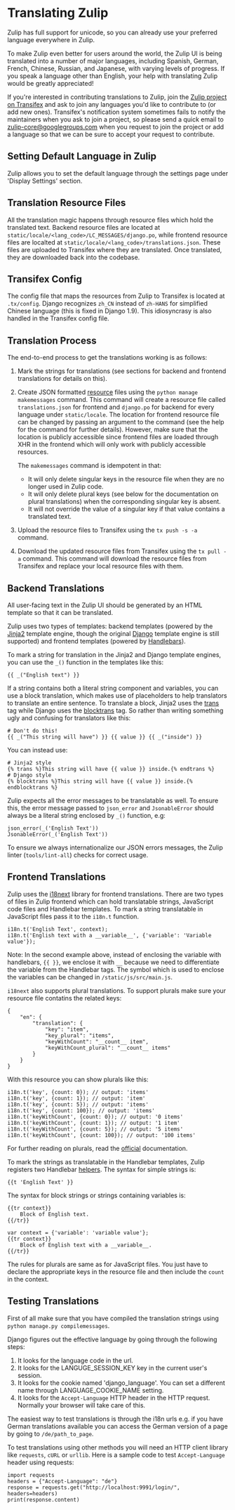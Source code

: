# Translating Zulip

Zulip has full support for unicode, so you can already use your
preferred language everywhere in Zulip.

To make Zulip even better for users around the world, the Zulip UI is
being translated into a number of major languages, including Spanish,
German, French, Chinese, Russian, and Japanese, with varying levels of
progress.  If you speak a language other than English, your help with
translating Zulip would be greatly appreciated!

If you're interested in contributing translations to Zulip, join the
[Zulip project on Transifex](https://www.transifex.com/zulip/zulip/)
and ask to join any languages you'd like to contribute to (or add new
ones).  Transifex's notification system sometimes fails to notify the
maintainers when you ask to join a project, so please send a quick
email to zulip-core@googlegroups.com when you request to join the
project or add a language so that we can be sure to accept your
request to contribute.

## Setting Default Language in Zulip

Zulip allows you to set the default language through the settings
page under 'Display Settings' section.

## Translation Resource Files

All the translation magic happens through resource files which hold
the translated text. Backend resource files are located at
`static/locale/<lang_code>/LC_MESSAGES/django.po`, while frontend
resource files are localted at `static/locale/<lang_code>/translations.json`.
These files are uploaded to Transifex where they are translated. Once
translated, they are downloaded back into the codebase.

## Transifex Config

The config file that maps the resources from Zulip to Transifex is
located at `.tx/config`. Django  recognizes `zh_CN` instead of `zh-HANS`
for simplified Chinese language (this is fixed in Django 1.9). This
idiosyncrasy is also handled in the Transifex config file.

## Translation Process

The end-to-end process to get the translations working is as follows:

1. Mark the strings for translations (see sections for backend and
   frontend translations for details on this).

2. Create JSON formatted [resource][] files using the `python manage makemessages`
   command. This command will create a resource file called `translations.json`
   for frontend and `django.po` for backend for every language under
   `static/locale`. The location for frontend resource file can be
   changed by passing an argument to the command (see the help for the
   command for further details). However, make sure that the location
   is publicly accessible since frontend files are loaded through XHR
   in the frontend which will only work with publicly accessible resources.

   The `makemessages` command is idempotent in that:

   - It will only delete singular keys in the resource file when they
     are no longer used in Zulip code.
   - It will only delete plural keys (see below for the documentation
     on plural translations) when the corresponding singular key is
     absent.
   - It will not override the value of a singular key if that value
     contains a translated text.

3. Upload the resource files to Transifex using the `tx push -s -a`
   command.

4. Download the updated resource files from Transifex using the
   `tx pull -a` command. This command will download the resource files
   from Transifex and replace your local resource files with them.

## Backend Translations

All user-facing text in the Zulip UI should be generated by an HTML
template so that it can be translated.

Zulip uses two types of templates: backend templates (powered by the
[Jinja2][] template engine, though the original [Django][] template
engine is still supported) and frontend templates (powered by
[Handlebars][]).

To mark a string for translation in the Jinja2 and Django template
engines, you can use the `_()` function in the templates like this:

```
{{ _("English text") }}
```

If a string contains both a literal string component and variables,
you can use a block translation, which makes use of placeholders to
help translators to translate an entire sentence.  To translate a
block, Jinja2 uses the [trans][] tag while Django uses the
[blocktrans][] tag.  So rather than writing something ugly and
confusing for translators like this:

```
# Don't do this!
{{ _("This string will have") }} {{ value }} {{ _("inside") }}
```

You can instead use:

```
# Jinja2 style
{% trans %}This string will have {{ value }} inside.{% endtrans %}
# Django style
{% blocktrans %}This string will have {{ value }} inside.{% endblocktrans %}
```

Zulip expects all the error messages to be translatable as well.  To
ensure this, the error message passed to `json_error` and `JsonableError`
should always be a literal string enclosed by `_()` function, e.g:

```
json_error(_('English Text'))
JsonableError(_('English Text'))
```

To ensure we always internationalize our JSON errors messages, the
Zulip linter (`tools/lint-all`) checks for correct usage.

## Frontend Translations

Zulip uses the [i18next][] library for frontend translations. There
are two types of files in Zulip frontend which can hold translatable
strings, JavaScript code files and Handlebar templates. To mark a
string translatable in JavaScript files pass it to the `i18n.t` function.

```
i18n.t('English Text', context);
i18n.t('English text with a __variable__', {'variable': 'Variable value'});
```

Note: In the second example above, instead of enclosing the variable with
handlebars, `{{ }}`, we enclose it with `__` because we need to
differentiate the variable from the Handlebar tags. The symbol which is
used to enclose the variables can be changed in `/static/js/src/main.js`.

`i18next` also supports plural translations. To support plurals make
sure your resource file contatins the related keys:

```
{
    "en": {
        "translation": {
            "key": "item",
            "key_plural": "items",
            "keyWithCount": "__count__ item",
            "keyWithCount_plural": "__count__ items"
        }
    }
}
```

With this resource you can show plurals like this:

```
i18n.t('key', {count: 0}); // output: 'items'
i18n.t('key', {count: 1}); // output: 'item'
i18n.t('key', {count: 5}); // output: 'items'
i18n.t('key', {count: 100}); // output: 'items'
i18n.t('keyWithCount', {count: 0}); // output: '0 items'
i18n.t('keyWithCount', {count: 1}); // output: '1 item'
i18n.t('keyWithCount', {count: 5}); // output: '5 items'
i18n.t('keyWithCount', {count: 100}); // output: '100 items'
```

For further reading on plurals, read the [official] documentation.

To mark the strings as translatable in the Handlebar templates, Zulip
registers two Handlebar [helpers][]. The syntax for simple strings is:

```
{{t 'English Text' }}
```

The syntax for block strings or strings containing variables is:

```
{{tr context}}
    Block of English text.
{{/tr}}

var context = {'variable': 'variable value'};
{{tr context}}
    Block of English text with a __variable__.
{{/tr}}
```

The rules for plurals are same as for JavaScript files. You just have
to declare the appropriate keys in the resource file and then include the
`count` in the context.


[Django]: https://docs.djangoproject.com/en/1.9/topics/templates/#the-django-template-language
[Jinja2]: http://jinja.pocoo.org/
[Handlebars]: http://handlebarsjs.com/
[trans]: http://jinja.pocoo.org/docs/dev/templates/#i18n
[blocktrans]: https://docs.djangoproject.com/en/1.8/topics/i18n/translation/#std:templatetag-blocktrans
[i18next]: http://i18next.com
[official]: http://i18next.com/translate/pluralSimple/
[helpers]: http://handlebarsjs.com/block_helpers.html
[resource]: http://i18next.com/translate/

## Testing Translations

First of all make sure that you have compiled the translation strings
using `python manage.py compilemessages`.

Django figures out the effective language by going through the
following steps:

1. It looks for the language code in the url.
2. It looks for the LANGUGE_SESSION_KEY key in the current user's
session.
3. It looks for the cookie named 'django_language'. You can set a
different name through LANGUAGE_COOKIE_NAME setting.
4. It looks for the `Accept-Language` HTTP header in the HTTP request.
Normally your browser will take care of this.

The easiest way to test translations is through the i18n urls e.g. if
you have German translations available you can access the German
version of a page by going to `/de/path_to_page`.

To test translations using other methods you will need an HTTP client
library like `requests`, `cURL` or `urllib`. Here is a sample code to
test `Accept-Language` header using requests:

```
import requests
headers = {"Accept-Language": "de"}
response = requests.get("http://localhost:9991/login/", headers=headers)
print(response.content)
```
